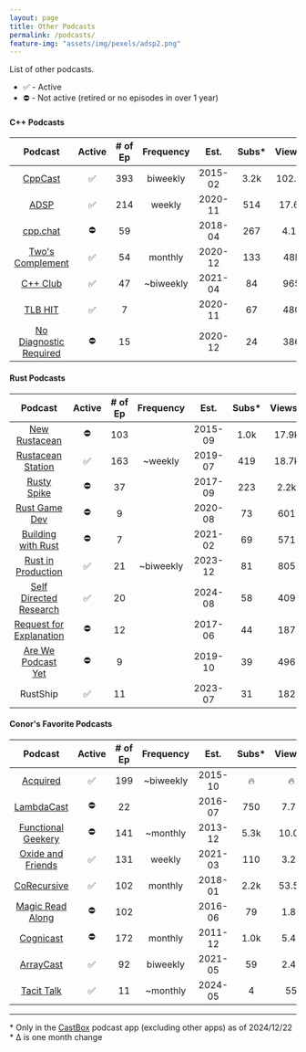```yaml
---
layout: page
title: Other Podcasts
permalink: /podcasts/
feature-img: "assets/img/pexels/adsp2.png"
---
```


List of other podcasts.

* ✅ - Active
* ⛔ - Not active (retired or no episodes in over 1 year)

#### C++ Podcasts 

|                          Podcast                           | Active | # of Ep | Frequency |  Est.   | Subs* | Views* | Sub Δ | Views Δ |
| :--------------------------------------------------------: | :----: | :-----: | :-------: | :-----: | :---: | :----: | :---: | :-----: |
|              [CppCast](https://cppcast.com/)               |   ✅    |   393   | biweekly  | 2015-02 | 3.2k  | 102.0k |   -   |  +100   |
|            [ADSP](https://adspthepodcast.com/)             |   ✅    |   214   |  weekly   | 2020-11 |  514  | 17.6k  |   -   |  +400   |
|               [cpp.chat](https://cpp.chat/)                |   ⛔    |   59    |           | 2018-04 |  267  |  4.1k  |   -   |    -    |
|    [Two's Complement](https://www.twoscomplement.org/)     |   ✅    |   54    |  monthly  | 2020-12 |  133  |  48k   |   -   |  +200   |
|              [C++ Club](https://cppclub.uk/)               |   ✅    |   47    | ~biweekly | 2021-04 |  84   |  965   |   -   |   +13   |
|                [TLB HIT](https://tlbh.it/)                 |   ✅    |    7    |           | 2020-11 |  67   |  480   |   -   |    -    |
| [No Diagnostic Required](https://nodiagnosticrequired.tv/) |   ⛔    |   15    |           | 2020-12 |  24   |  386   |   -   |    -    |

#### Rust Podcasts

|                                    Podcast                                    | Active | # of Ep | Frequency |  Est.   | Subs* | Views* | Sub Δ | Views Δ |
| :---------------------------------------------------------------------------: | :----: | :-----: | :-------: | :-----: | :---: | :----: | :---: | :-----: |
|                  [New Rustacean](https://newrustacean.com/)                   |   ⛔    |   103   |           | 2015-09 | 1.0k  | 17.9k  |   -   |    -    |
|              [Rustacean Station](https://rustacean-station.org/)              |   ✅    |   163   |  ~weekly  | 2019-07 |  419  | 18.7k  |  +8   |  +200   |
|               [Rusty Spike](https://twitter.com/rustyspikecast)               |   ⛔    |   37    |           | 2017-09 |  223  |  2.2k  |   -   |    -    |
|                   [Rust Game Dev](https://rustgamedev.com/)                   |   ⛔    |    9    |           | 2020-08 |  73   |  601   |   -   |    -    |
|          [Building with Rust](https://anchor.fm/building-with-rust)           |   ⛔    |    7    |           | 2021-02 |  69   |  571   |   -   |    -    |
|              [Rust in Production](https://corrode.dev/podcast/)               |   ✅    |   21    | ~biweekly | 2023-12 |  81   |  805   |  +8   |  +105   |
|              [Self Directed Research](https://sdr-podcast.com/)               |   ✅    |   20    |           | 2024-08 |  58   |  409   |  +2   |  +113   |
| [Request for Explanation](https://request-for-explanation.github.io/podcast/) |   ⛔    |   12    |           | 2017-06 |  44   |  187   |   -   |    -    |
|         [Are We Podcast Yet](https://soundcloud.com/arewepodcastyet)          |   ⛔    |    9    |           | 2019-10 |  39   |  496   |   -   |    -    |
|                                   RustShip                                    |   ✅    |   11    |           | 2023-07 |  31   |  182   |   -   |   +27   |

#### Conor's Favorite Podcasts

|                                Podcast                                 | Active | # of Ep | Frequency |  Est.   | Subs* | Views* | Sub Δ | Views Δ |
| :--------------------------------------------------------------------: | :----: | :-----: | :-------: | :-----: | :---: | :----: | :---: | :-----: |
|                    [Acquired](https://acquired.fm/)                    |   ✅    |   199   | ~biweekly | 2015-10 |   🔥   |   🔥    |   -   |    -    |
|            [LambdaCast](https://soundcloud.com/lambda-cast)            |   ⛔    |   22    |           | 2016-07 |  750  |  7.7k  |   -   |    -    |
|        [Functional Geekery](https://www.functionalgeekery.com/)        |   ⛔    |   141   | ~monthly  | 2013-12 | 5.3k  | 10.0k  |   -   |    -    |
| [Oxide and Friends](https://oxide.computer/podcasts/oxide-and-friends) |   ✅    |   131   |  weekly   | 2021-03 |  110  |  3.2k  |  +9   |  +200   |
|                [CoRecursive](https://corecursive.com/)                 |   ✅    |   102   |  monthly  | 2018-01 | 2.2k  | 53.5k  |   -   |  +400   |
|           [Magic Read Along](http://www.magicreadalong.com/)           |   ⛔    |   102   |           | 2016-06 |  79   |  1.8k  |   -   |    -    |
|      [Cognicast](https://www.cognitect.com/cognicast/index.html)       |   ⛔    |   172   |  monthly  | 2011-12 | 1.0k  |  5.4k  |   -   |    -    |
|                [ArrayCast](https://www.arraycast.com/)                 |   ✅    |   92    | biweekly  | 2021-05 |  59   |  2.4k  |   -   |  +100   |
|                  [Tacit Talk](https://tacittalk.com/)                  |   ✅    |   11    | ~monthly  | 2024-05 |   4   |   55   |  +1   |   +14   |

----

\* Only in the [CastBox](https://castbox.fm/) podcast app (excluding other apps) as of 2024/12/22
<br>\* Δ is one month change
